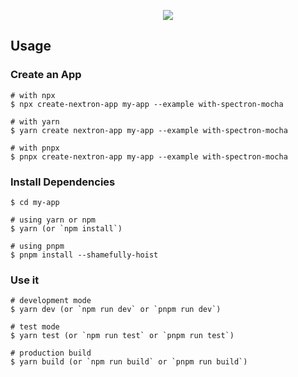<p align="center"><img src="https://i.imgur.com/X7dSE68.png"></p>

## Usage

### Create an App

```
# with npx
$ npx create-nextron-app my-app --example with-spectron-mocha

# with yarn
$ yarn create nextron-app my-app --example with-spectron-mocha

# with pnpx
$ pnpx create-nextron-app my-app --example with-spectron-mocha
```

### Install Dependencies

```
$ cd my-app

# using yarn or npm
$ yarn (or `npm install`)

# using pnpm
$ pnpm install --shamefully-hoist
```

### Use it

```
# development mode
$ yarn dev (or `npm run dev` or `pnpm run dev`)

# test mode
$ yarn test (or `npm run test` or `pnpm run test`)

# production build
$ yarn build (or `npm run build` or `pnpm run build`)
```
